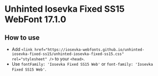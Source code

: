 # Unhinted Iosevka Fixed SS15 WebFont 17.1.0

## How to use

- Add `<link href="https://iosevka-webfonts.github.io/unhinted-iosevka-fixed-ss15/unhinted-iosevka-fixed-ss15.css" rel="stylesheet" />` to your `<head>`.
- Use `fontFamily: 'Iosevka Fixed SS15 Web'` or `font-family: 'Iosevka Fixed SS15 Web'`.
